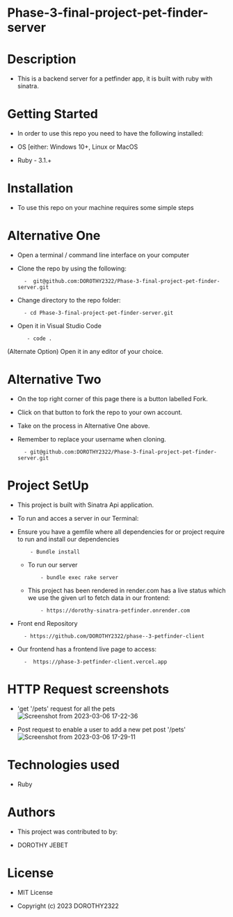 # Phase-3-final-project-pet-finder-server
# Description

- This is a backend server for a petfinder app, it is built with ruby with sinatra.

# Getting Started

- In order to use this repo you need to have the following installed:

 - OS [either: Windows 10+, Linux or MacOS

- Ruby - 3.1.+

# Installation
- To use this repo on your machine requires some simple steps

# Alternative One

- Open a terminal / command line interface on your computer

- Clone the repo by using the following:

        -  git@github.com:DOROTHY2322/Phase-3-final-project-pet-finder-server.git

- Change directory to the repo folder:

        - cd Phase-3-final-project-pet-finder-server.git

- Open it in Visual Studio Code

         - code .

(Alternate Option) Open it in any editor of your choice.

# Alternative Two

- On the top right corner of this page there is a button labelled Fork.

- Click on that button to fork the repo to your own account.

- Take on the process in Alternative One above.

- Remember to replace your username when cloning.

        - git@github.com:DOROTHY2322/Phase-3-final-project-pet-finder-server.git

# Project SetUp

- This project is built with Sinatra Api application.
- To run and acces a server in our Terminal:
    
- Ensure you have a gemfile where all dependencies for or project require to run and install our dependencies

          - Bundle install

  - To run our server 

            - bundle exec rake server  

  - This project has been rendered in render.com has a live status which we use the given url to fetch data  in our frontend:

            - https://dorothy-sinatra-petfinder.onrender.com   


- Front end Repository

        - https://github.com/DOROTHY2322/phase--3-petfinder-client

 - Our frontend has a frontend live page to access:

         -  https://phase-3-petfinder-client.vercel.app
          
# HTTP Request screenshots
 - 'get '/pets' request for all the pets 
 ![Screenshot from 2023-03-06 17-22-36](https://user-images.githubusercontent.com/117739286/223137559-188b6792-9c49-4296-baa5-647916c75317.png)

 - Post request to enable a user to add a new pet
    post '/pets'
 ![Screenshot from 2023-03-06 17-29-11](https://user-images.githubusercontent.com/117739286/223138690-6a002747-e4da-4438-9647-295b87067e15.png)
# Technologies used

- Ruby

# Authors

- This project was contributed to by:

- DOROTHY JEBET

# License
- MIT License

- Copyright (c) 2023 DOROTHY2322

